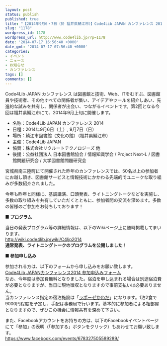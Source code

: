 ```yaml
---
layout: post
status: publish
published: true
title: "【2014年9月6・7日（於 福井県鯖江市）】Code4Lib JAPAN カンファレンス 2014 を開催します（参加者募集）"
slug: "1178"
wordpress_id: 1178
wordpress_url: http://www.code4lib.jp/?p=1178
date: '2014-07-17 16:56:40 +0000'
date_gmt: '2014-07-17 07:56:40 +0000'
categories:
- イベント
- ニュース
- お知らせ
- カンファレンス
tags: []
comments: []
---
```

<p>Code4Lib JAPAN カンファレンス は図書館と技術、Web、ITをむすぶ、図書館員や技術者、その他すべての関係者が集い、アイデアやツールを紹介しあい、先進的な試みを共有し、関係者が出会い、つながるイベントです。第2回となる今回は福井県鯖江市にて、2014年9月上旬に開催します。</p>
<ul>
<li>名称：Code4Lib JAPAN カンファレンス 2014</li>
<li>日程：2014年9月6日（土）, 9月7日（日）</li>
<li>場所：鯖江市図書館（文化の館）（福井県鯖江市）</li>
<li>主催：Code4Lib JAPAN</li>
<li>協賛：株式会社リクルートテクノロジーズ 他</li>
<li>後援：公益社団法人 日本図書館協会 / 情報知識学会 / Project Next-L / 図書館問題研究会 / 大学図書館問題研究会</li>
</ul>
<p>宮城県南三陸町にて開催された昨年のカンファレンスでは、50名以上の参加者にお越し頂き、図書館サービスと情報技術にかかわる先端的でユニークな取り組みが多数紹介されました。</p>
<p>今年も昨年と同様に、基調講演、口頭発表、ライトニングトークなどを実施し、多数の取り組みを共有していただくとともに、参加者間の交流を深めます。多数の皆様のご参加をお待ちしております！</p>
<div>
<p><strong>■ プログラム</strong></p>
<p>当日の発表プログラム等の詳細情報は、以下のWikiページ上に随時掲載してまいります。<br />
<a href="http://wiki.code4lib.jp/wiki/C4ljp2014">http://wiki.code4lib.jp/wiki/C4ljp2014</a><br />
<strong>通常発表、ライトニングトークのプログラムを公開しました！</strong></p>
<p><strong>■ 参加申し込み</strong></p>
<p>参加される方は、以下のフォームから申し込みをお願い致します。<br />
<a href="http://www.code4lib.jp/?p=1202">Code4Lib JAPANカンファレンス2014 参加申込みフォーム</a><br />
なお、今年度は参加費無料となりました。宿泊を申し込まれる場合は別途宿泊費が必要となりますが、当日に現地徴収となりますので事前支払いは必要ありません。<br />
当カンファレンス指定の宿泊施設は「<a href="http://www.lapause.jp/" target="_blank">ラポーゼかわだ</a>」になります。1泊2食で9000円程度を予定し、手配は事務局で行います。基本的に参加者による相部屋となりますので、ぜひこの機会に情報共有を深めて下さい。</p>
<p>また、Facebookアカウントをお持ちの方は、以下のFacebookイベントページにて「参加」の表明（「参加する」ボタンをクリック）もあわせてお願い致します。<br />
<a title="https://www.facebook.com/events/678327505589289/" href="https://www.facebook.com/events/678327505589289/">https://www.facebook.com/events/678327505589289/</a></p>
</div>
